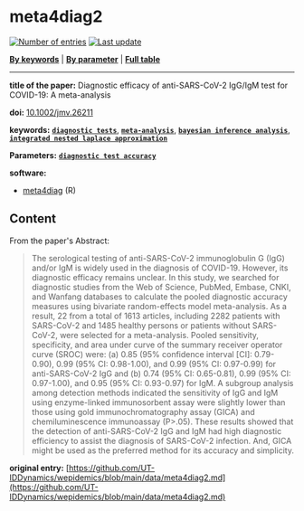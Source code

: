 <!--DO NOT EDIT BY HAND-->
 
#  meta4diag2 
 

[![Number of entries](https://img.shields.io/badge/dynamic/json?label=Entries&query=message&url=https%3A%2F%2Fut-iddynamics.github.io%2Fwepidemics%2Finfo%2Fentries.json)](https://github.com/UT-IDDynamics/wepidemics) [![Last update](https://img.shields.io/github/last-commit/UT-IDDynamics/wepidemics)](https://github.com/UT-IDDynamics/wepidemics)

[**By keywords**](../by-keyword.md) \| [**By parameter**](../by-parameter.md) \| [**Full table**](../full-table.md)

---
 
 
**title of the paper:** Diagnostic efficacy of anti-SARS-CoV-2 IgG/IgM test for COVID-19: A meta-analysis
 
**doi:** [10.1002/jmv.26211](https://doi.org/10.1002/jmv.26211)
 

**keywords:** [**`diagnostic tests`**](../by-keyword.md#diagnostic-tests), [**`meta-analysis`**](../by-keyword.md#meta-analysis), [**`bayesian inference analysis`**](../by-keyword.md#bayesian-inference-analysis), [**`integrated nested laplace approximation`**](../by-keyword.md#integrated-nested-laplace-approximation) 

**Parameters:** [**`diagnostic test accuracy`**](../by-parameter.md#diagnostic-test-accuracy) 

**software:**
 
 - [meta4diag](https://cran.r-project.org/web/packages/meta4diag/index.html) (R) 


## Content



From the paper's Abstract:

> The serological testing of anti-SARS-CoV-2 immunoglobulin G (IgG) and/or IgM is widely used in the diagnosis of COVID-19. However, its diagnostic efficacy remains unclear. In this study, we searched for diagnostic studies from the Web of Science, PubMed, Embase, CNKI, and Wanfang databases to calculate the pooled diagnostic accuracy measures using bivariate random-effects model meta-analysis. As a result, 22 from a total of 1613 articles, including 2282 patients with SARS-CoV-2 and 1485 healthy persons or patients without SARS-CoV-2, were selected for a meta-analysis. Pooled sensitivity, specificity, and area under curve of the summary receiver operator curve (SROC) were: (a) 0.85 (95% confidence interval [CI]: 0.79-0.90), 0.99 (95% CI: 0.98-1.00), and 0.99 (95% CI: 0.97-0.99) for anti-SARS-CoV-2 IgG and (b) 0.74 (95% CI: 0.65-0.81), 0.99 (95% CI: 0.97-1.00), and 0.95 (95% CI: 0.93-0.97) for IgM. A subgroup analysis among detection methods indicated the sensitivity of IgG and IgM using enzyme-linked immunosorbent assay were slightly lower than those using gold immunochromatography assay (GICA) and chemiluminescence immunoassay (P>.05). These results showed that the detection of anti-SARS-CoV-2 IgG and IgM had high diagnostic efficiency to assist the diagnosis of SARS-CoV-2 infection. And, GICA might be used as the preferred method for its accuracy and simplicity.




 **original entry:**  [https://github.com/UT-IDDynamics/wepidemics/blob/main/data/meta4diag2.md](https://github.com/UT-IDDynamics/wepidemics/blob/main/data/meta4diag2.md) 
